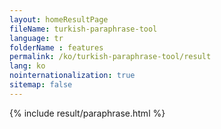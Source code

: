 ```yaml
---
layout: homeResultPage
fileName: turkish-paraphrase-tool
language: tr
folderName : features
permalink: /ko/turkish-paraphrase-tool/result
lang: ko
nointernationalization: true
sitemap: false
---
```

{% include result/paraphrase.html %}

<script src="/js/result/paraprashing.js" data-foldername="{{page.folderName}}" data-lang="{{page.lang}}"></script>